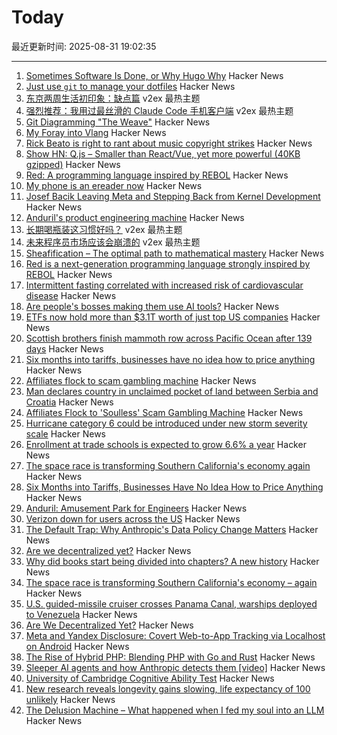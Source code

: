 # Today

最近更新时间: 2025-08-31 19:02:35

--- 
1. [Sometimes Software Is Done, or Why Hugo Why](https://commaok.xyz/post/on_hugo/) Hacker News
2. [Just use `git` to manage your dotfiles](https://ericgreer.info/post/2025-08-31-simple-dotfiles-script/) Hacker News
3. [东京两周生活初印象：缺点篇](https://www.v2ex.com/t/1156053) v2ex 最热主题
4. [强烈推荐：我用过最丝滑的 Claude Code 手机客户端](https://www.v2ex.com/t/1156040) v2ex 最热主题
5. [Git Diagramming "The Weave"](https://daverupert.com/2025/08/git-diagramming-the-weave/) Hacker News
6. [My Foray into Vlang](https://kristun.dev/posts/my-foray-into-vlang/) Hacker News
7. [Rick Beato is right to rant about music copyright strikes](https://savingcountrymusic.com/rick-beato-is-right-to-rant-about-music-copyright-strikes/) Hacker News
8. [Show HN: Q.js – Smaller than React/Vue, yet more powerful (40KB gzipped)](https://github.com/Qbix/Q.js) Hacker News
9. [Red: A programming language inspired by REBOL](https://github.com/red/red) Hacker News
10. [My phone is an ereader now](https://www.davepagurek.com/blog/minimal-phone/) Hacker News
11. [Josef Bacik Leaving Meta and Stepping Back from Kernel Development](https://www.phoronix.com/news/Josef-Bacik-Leaves-Meta) Hacker News
12. [Anduril's product engineering machine](https://joincolossus.com/article/the-amusement-park-for-engineers/) Hacker News
13. [长期喝瓶装这习惯好吗？](https://www.v2ex.com/t/1156024) v2ex 最热主题
14. [未来程序员市场应该会崩溃的](https://www.v2ex.com/t/1156021) v2ex 最热主题
15. [Sheafification – The optimal path to mathematical mastery](https://sheafification.com/the-fast-track/) Hacker News
16. [Red is a next-generation programming language strongly inspired by REBOL](https://github.com/red/red) Hacker News
17. [Intermittent fasting correlated with increased risk of cardiovascular disease](https://www.bbc.com/news/articles/c0l6ye6xe12o) Hacker News
18. [Are people's bosses making them use AI tools?](https://piccalil.li/blog/are-peoples-bosses-really-making-them-use-ai/) Hacker News
19. [ETFs now hold more than $3.1T worth of just top US companies](https://www.signalbloom.ai/etf/stats) Hacker News
20. [Scottish brothers finish mammoth row across Pacific Ocean after 139 days](https://www.abc.net.au/news/2025-08-30/scottish-maclean-brothers-finish-pacific-ocean-row/105711488) Hacker News
21. [Six months into tariffs, businesses have no idea how to price anything](https://www.wsj.com/business/retail/trump-tariff-business-price-impact-37b630c8) Hacker News
22. [Affiliates flock to scam gambling machine](https://krebsonsecurity.com/2025/08/affiliates-flock-to-soulless-scam-gambling-machine/) Hacker News
23. [Man declares country in unclaimed pocket of land between Serbia and Croatia](https://www.nbcnews.com/world/europe/viva-verdis-man-declares-country-unclaimed-pocket-land-serbia-croatia-rcna228004) Hacker News
24. [Affiliates Flock to 'Soulless' Scam Gambling Machine](https://krebsonsecurity.com/2025/08/affiliates-flock-to-soulless-scam-gambling-machine/) Hacker News
25. [Hurricane category 6 could be introduced under new storm severity scale](https://www.livescience.com/planet-earth/hurricanes/now-is-the-time-hurricane-category-6-could-be-introduced-under-new-storm-severity-scale) Hacker News
26. [Enrollment at trade schools is expected to grow 6.6% a year](https://finance.yahoo.com/news/ai-cant-install-an-hvac-system-why-gen-z-is-flocking-to-jobs-in-the-trades-171735856.html) Hacker News
27. [The space race is transforming Southern California's economy again](https://www.latimes.com/business/story/2025-08-28/how-the-new-space-economy-is-transforming-southern-california) Hacker News
28. [Six Months into Tariffs, Businesses Have No Idea How to Price Anything](https://www.wsj.com/business/retail/trump-tariff-business-price-impact-37b630c8) Hacker News
29. [Anduril: Amusement Park for Engineers](https://joincolossus.com/article/the-amusement-park-for-engineers/) Hacker News
30. [Verizon down for users across the US](https://www.dailymail.co.uk/news/article-15050499/Verizon-goes-tens-thousands-users-US.html) Hacker News
31. [The Default Trap: Why Anthropic's Data Policy Change Matters](https://natesnewsletter.substack.com/p/the-default-trap-why-anthropics-data) Hacker News
32. [Are we decentralized yet?](https://arewedecentralizedyet.online/) Hacker News
33. [Why did books start being divided into chapters? A new history](https://sydneyreviewofbooks.com/reviews/just-a-little-longer) Hacker News
34. [The space race is transforming Southern California's economy – again](https://www.latimes.com/business/story/2025-08-28/how-the-new-space-economy-is-transforming-southern-california) Hacker News
35. [U.S. guided-missile cruiser crosses Panama Canal, warships deployed to Venezuela](https://www.cbsnews.com/news/us-guided-missile-cruiser-panama-canal-warships-deployed-venezuela/) Hacker News
36. [Are We Decentralized Yet?](https://arewedecentralizedyet.online/) Hacker News
37. [Meta and Yandex Disclosure: Covert Web-to-App Tracking via Localhost on Android](https://localmess.github.io?new) Hacker News
38. [The Rise of Hybrid PHP: Blending PHP with Go and Rust](https://yekdeveloper.com/p/4-the-rise-of-hybrid-php) Hacker News
39. [Sleeper AI agents and how Anthropic detects them [video]](https://www.youtube.com/watch?v=Z3WMt_ncgUI) Hacker News
40. [University of Cambridge Cognitive Ability Test](https://planning.e-psychometrics.com/test/icar60) Hacker News
41. [New research reveals longevity gains slowing, life expectancy of 100 unlikely](https://lafollette.wisc.edu/news/new-research-reveals-longevity-gains-slowing-life-expectancy-of-100-unlikely/) Hacker News
42. [The Delusion Machine – What happened when I fed my soul into an LLM](https://hedgehogreview.com/web-features/thr/posts/the-delusion-machine) Hacker News
